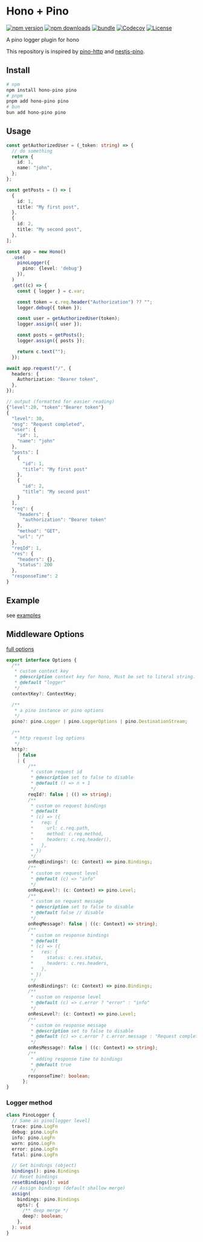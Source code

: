 # Hono + Pino

[![npm version][npm-version-src]][npm-version-href]
[![npm downloads][npm-downloads-src]][npm-downloads-href]
[![bundle][bundle-src]][bundle-href]
[![Codecov][codecov-src]][codecov-href]
[![License][license-src]][license-href]

A pino logger plugin for hono

This repository is inspired by [pino-http](https://github.com/pinojs/pino-http) and [nestjs-pino](https://github.com/iamolegga/nestjs-pino).

## Install

```bash
# npm
npm install hono-pino pino
# pnpm
pnpm add hono-pino pino
# bun
bun add hono-pino pino
```

## Usage

```ts
const getAuthorizedUser = (_token: string) => {
  // do something
  return {
    id: 1,
    name: "john",
  };
};

const getPosts = () => [
  {
    id: 1,
    title: "My first post",
  },
  {
    id: 2,
    title: "My second post",
  },
];

const app = new Hono()
  .use(
    pinoLogger({
      pino: {level: 'debug'}
    }),
  )
  .get((c) => {
    const { logger } = c.var;

    const token = c.req.header("Authorization") ?? "";
    logger.debug({ token });

    const user = getAuthorizedUser(token);
    logger.assign({ user });

    const posts = getPosts();
    logger.assign({ posts });

    return c.text("");
  });

await app.request("/", {
  headers: {
    Authorization: "Bearer token",
  },
});

// output (formatted for easier reading)
{"level":20, "token":"Bearer token"}
{
  "level": 30,
  "msg": "Request completed",
  "user": {
    "id": 1,
    "name": "john"
  },
  "posts": [
    {
      "id": 1,
      "title": "My first post"
    },
    {
      "id": 2,
      "title": "My second post"
    }
  ],
  "req": {
    "headers": {
      "authorization": "Bearer token"
    },
    "method": "GET",
    "url": "/"
  },
  "reqId": 1,
  "res": {
    "headers": {},
    "status": 200
  },
  "responseTime": 2
}
```

## Example

see [examples](./examples/)

## Middleware Options

[full options](./src/types.ts)

```ts
export interface Options {
  /**
   * custom context key
   * @description context key for hono, Must be set to literal string.
   * @default "logger"
   */
  contextKey?: ContextKey;

  /**
   * a pino instance or pino options
   */
  pino?: pino.Logger | pino.LoggerOptions | pino.DestinationStream;

  /**
   * http request log options
   */
  http?:
    | false
    | {
        /**
         * custom request id
         * @description set to false to disable
         * @default () => n + 1
         */
        reqId?: false | (() => string);
        /**
         * custom on request bindings
         * @default
         * (c) => ({
         *   req: {
         *     url: c.req.path,
         *     method: c.req.method,
         *     headers: c.req.header(),
         *   },
         * })
         */
        onReqBindings?: (c: Context) => pino.Bindings;
        /**
         * custom on request level
         * @default (c) => "info"
         */
        onReqLevel?: (c: Context) => pino.Level;
        /**
         * custom on request message
         * @description set to false to disable
         * @default false // disable
         */
        onReqMessage?: false | ((c: Context) => string);
        /**
         * custom on response bindings
         * @default
         * (c) => ({
         *   res: {
         *     status: c.res.status,
         *     headers: c.res.headers,
         *   },
         * })
         */
        onResBindings?: (c: Context) => pino.Bindings;
        /**
         * custom on response level
         * @default (c) => c.error ? "error" : "info"
         */
        onResLevel?: (c: Context) => pino.Level;
        /**
         * custom on response message
         * @description set to false to disable
         * @default (c) => c.error ? c.error.message : "Request completed"
         */
        onResMessage?: false | ((c: Context) => string);
        /**
         * adding response time to bindings
         * @default true
         */
        responseTime?: boolean;
      };
}
```

### Logger method

```ts
class PinoLogger {
  // Same as pino[logger level]
  trace: pino.LogFn
  debug: pino.LogFn
  info: pino.LogFn
  warn: pino.LogFn
  error: pino.LogFn
  fatal: pino.LogFn

  // Get bindings (object)
  bindings(): pino.Bindings
  // Reset bindings
  resetBindings(): void
  // Assign bindings (default shallow merge)
  assign(
    bindings: pino.Bindings
    opts?: {
      /** deep merge */
      deep?: boolean;
    },
  ): void
}
```

<!-- Refs -->

[npm-version-src]: https://img.shields.io/npm/v/hono-pino
[npm-version-href]: https://npmjs.com/package/hono-pino
[npm-downloads-src]: https://img.shields.io/npm/dm/hono-pino
[npm-downloads-href]: https://npmjs.com/package/hono-pino
[codecov-src]: https://img.shields.io/codecov/c/gh/maou-shonen/hono-pino/main
[codecov-href]: https://codecov.io/gh/maou-shonen/hono-pino
[bundle-src]: https://img.shields.io/bundlephobia/minzip/hono-pino
[bundle-href]: https://bundlephobia.com/result?p=hono-pino
[license-src]: https://img.shields.io/github/license/maou-shonen/hono-pino.svg
[license-href]: https://github.com/maou-shonen/hono-pino/blob/main/LICENSE
